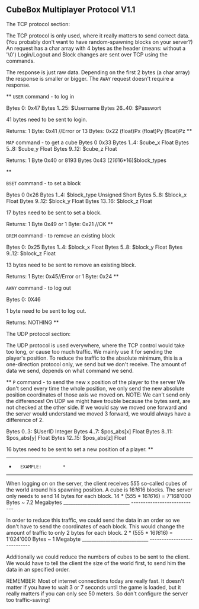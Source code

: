 CubeBox Multiplayer Protocol V1.1
---------------------------------


The TCP protocol section:


The TCP protocol is only used, where it really matters to send correct data.
(You probably don't want to have random-spawning blocks on your server?)
An request has a char array with 4 bytes as the header (means: without a '\0')
Login/Logout and Block changes are sent over TCP using the commands.

The response is just raw data. Depending on the first 2 bytes (a char array)
the response is smaller or bigger. The `AWAY` request doesn't require a response.


**
`USER` command - to log in

Bytes 0:		0x47
Bytes 1..25:	$Username
Bytes 26..40:	$Passwort

41 bytes need to be sent to login.

Returns:
1 Byte: 0x41 //Error
or
13 Bytes: 0x22 (float)Px (float)Py (float)Pz
**

`MAP` command - to get a cube
Bytes 0			0x33
Bytes 1..4:		$cube_x			Float
Bytes 5..8:		$cube_y			Float
Bytes 9..12:	$cube_z			Float

Returns:
1 Byte 0x40
or
8193 Bytes 0x43 (2*16*16*16)$block_types

**

`BSET` command - to set a block

Bytes 0			0x26
Bytes 1..4:		$block_type			Unsigned Short
Bytes 5..8:		$block_x			Float
Bytes 9..12:	$block_y			Float
Bytes 13..16:	$block_z			Float

17 bytes need to be sent to set a block.

Returns:
1 Byte 0x49
or
1 Byte: 0x21 //OK
**


`BREM` command - to remove an existing block

Bytes 0:		0x25
Bytes 1..4:		$block_x			Float
Bytes 5..8:		$block_y			Float
Bytes 9..12:	$block_z			Float

13 bytes need to be sent to remove an existing block.

Returns:
1 Byte: 0x45//Error
or
1 Byte: 0x24
**


`AWAY` command - to log out

Bytes 0:		0X46

1 byte need to be sent to log out.

Returns:
NOTHING
**




The UDP protocol section:

The UDP protocol is used everywhere, where the TCP control would take too
long, or cause too much traffic. We mainly use it for sending the player's
position. To reduce the traffic to the absolute minimum, this is a
one-direction protocol only, we send but we don't receive. The amount
of data we send, depends on what command we send.


**
`P` command - to send the new x position of the player to the server
We don't send every time the whole position, we only send the new
absolute position coordinates of those axis we moved on.
NOTE: We can't send only the differences! On UDP we might have
trouble because the bytes sent, are not checked at the other side.
If we would say we moved one forward and the server would understand
we moved 3 forward, we would always have a difference of 2.

Bytes 0..3:		$UserID				Integer
Bytes 4..7:		$pos_abs[x]			Float
Bytes 8..11:	$pos_abs[y]			Float
Bytes 12..15:	$pos_abs[z]			Float

16 bytes need to be sent to set a new position of a player.
**




*************************
*		EXAMPLE:		*
*************************

When logging on on the server, the client receives 5*5*5 so-called
cubes of the world around his spawning position. A cube is 16*16*16 
blocks. The server only needs to send 14 bytes for each block.
14 * (5*5*5  *  16*16*16)  =  7'168'000	Bytes
						   ~  7.2 		Megabytes
						  ____________________________
						  ----------------------------

In order to reduce this traffic, we could send the data in an order
so we don't have to send the coordinates of each block. This would
change the amount of traffic to only 2 bytes for each block.
2 * (5*5*5  *  16*16*16)   =  1'024'000	Bytes
						   ~  1 		Megabyte
						  ____________________________
						  ----------------------------

Additionally we could reduce the numbers of cubes to be sent to the
client. We would have to tell the client the size of the world first,
to send him the data in an specified order.

REMEMBER: Most of internet connections today are really fast.
It doesn't matter if you have to wait 3 or 7 seconds until the game
is loaded, but it really matters if you can only see 50 meters.
So don't configure the server too traffic-saving!

